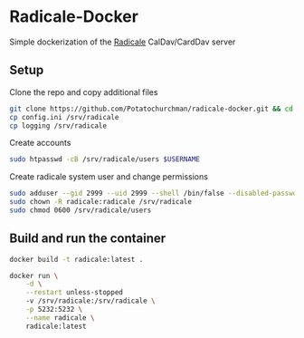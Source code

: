 # Radicale-Docker

Simple dockerization of the [Radicale](https://radicale.org/2.1.html) CalDav/CardDav server

## Setup

Clone the repo and copy additional files
```bash
git clone https://github.com/Potatochurchman/radicale-docker.git && cd radicale-docker
cp config.ini /srv/radicale
cp logging /srv/radicale
```

Create accounts

```bash
sudo htpasswd -cB /srv/radicale/users $USERNAME
```

Create radicale system user and change permissions

```bash
sudo adduser --gid 2999 --uid 2999 --shell /bin/false --disabled-password --no-create-home radicale
sudo chown -R radicale:radicale /srv/radicale
sudo chmod 0600 /srv/radicale/users
```

## Build and run the container
```bash
docker build -t radicale:latest .
```

```bash
docker run \
    -d \
    --restart unless-stopped
    -v /srv/radicale:/srv/radicale \
    -p 5232:5232 \
    --name radicale \
    radicale:latest
```
